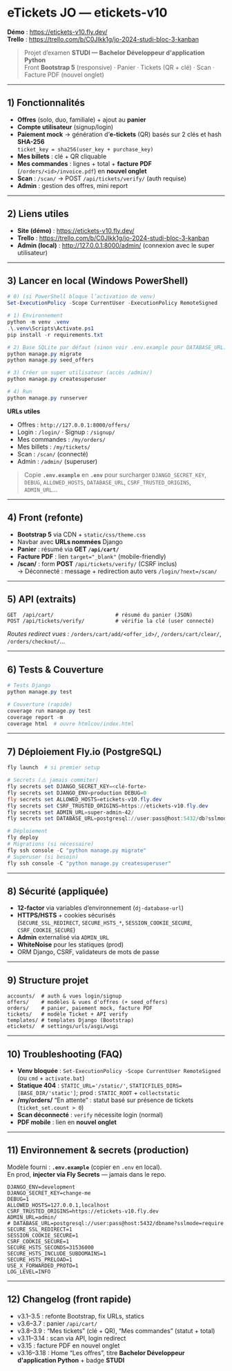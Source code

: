 
# eTickets JO — etickets-v10  
**Démo** : https://etickets-v10.fly.dev/  
**Trello** : https://trello.com/b/C0JIkk1g/jo-2024-studi-bloc-3-kanban

> Projet d’examen **STUDI — Bachelor Développeur d'application Python**  
> Front **Bootstrap 5** (responsive) · Panier · Tickets (QR + clé) · Scan · Facture PDF (nouvel onglet)

---

## 1) Fonctionnalités
- **Offres** (solo, duo, familiale) + ajout au **panier**
- **Compte utilisateur** (signup/login)
- **Paiement mock** → génération d’**e-tickets** (QR) basés sur 2 clés et hash **SHA-256**  
  `ticket_key = sha256(user_key + purchase_key)`
- **Mes billets** : clé + QR cliquable
- **Mes commandes** : lignes + total + **facture PDF** (`/orders/<id>/invoice.pdf`) en **nouvel onglet**
- **Scan** : `/scan/` → POST `/api/tickets/verify/` (auth requise)
- **Admin** : gestion des offres, mini report

---

## 2) Liens utiles
- **Site (démo)** : https://etickets-v10.fly.dev/
- **Trello** : https://trello.com/b/C0JIkk1g/jo-2024-studi-bloc-3-kanban
- **Admin (local)** : http://127.0.0.1:8000/admin/ (connexion avec le super utilisateur)

---

## 3) Lancer en local (Windows PowerShell)
```powershell
# 0) (si PowerShell bloque l’activation de venv)
Set-ExecutionPolicy -Scope CurrentUser -ExecutionPolicy RemoteSigned

# 1) Environnement
python -m venv .venv
.\.venv\Scripts\Activate.ps1
pip install -r requirements.txt

# 2) Base SQLite par défaut (sinon voir .env.example pour DATABASE_URL)
python manage.py migrate
python manage.py seed_offers

# 3) Créer un super utilisateur (accès /admin/)
python manage.py createsuperuser

# 4) Run
python manage.py runserver
```

**URLs utiles**
- Offres : `http://127.0.0.1:8000/offers/`  
- Login : `/login/` · Signup : `/signup/`  
- Mes commandes : `/my/orders/`  
- Mes billets : `/my/tickets/`  
- Scan : `/scan/` (connecté)  
- Admin : `/admin/` (superuser)

> Copie **`.env.example`** en **`.env`** pour surcharger `DJANGO_SECRET_KEY`, `DEBUG`, `ALLOWED_HOSTS`, `DATABASE_URL`, `CSRF_TRUSTED_ORIGINS`, `ADMIN_URL`…

---

## 4) Front (refonte)
- **Bootstrap 5** via CDN + `static/css/theme.css`
- Navbar avec **URLs nommées** Django
- **Panier** : résumé via **GET `/api/cart/`**
- **Facture PDF** : lien `target="_blank"` (mobile-friendly)
- **/scan/** : form **POST** `/api/tickets/verify/` (CSRF inclus)  
  → Déconnecté : message + redirection auto vers `/login/?next=/scan/`

---

## 5) API (extraits)
```
GET  /api/cart/                    # résumé du panier (JSON)
POST /api/tickets/verify/          # vérifie la clé (user connecté)
```
*Routes redirect vues :* `/orders/cart/add/<offer_id>/`, `/orders/cart/clear/`, `/orders/checkout/`…

---

## 6) Tests & Couverture
```powershell
# Tests Django
python manage.py test

# Couverture (rapide)
coverage run manage.py test
coverage report -m
coverage html  # ouvre htmlcov/index.html
```

---

## 7) Déploiement Fly.io (PostgreSQL)
```powershell
fly launch  # si premier setup

# Secrets (⚠️ jamais commiter)
fly secrets set DJANGO_SECRET_KEY=<clé-forte>
fly secrets set DJANGO_ENV=production DEBUG=0
fly secrets set ALLOWED_HOSTS=etickets-v10.fly.dev
fly secrets set CSRF_TRUSTED_ORIGINS=https://etickets-v10.fly.dev
fly secrets set ADMIN_URL=super-admin-42/
fly secrets set DATABASE_URL=postgresql://user:pass@host:5432/db?sslmode=require

# Déploiement
fly deploy
# Migrations (si nécessaire)
fly ssh console -C "python manage.py migrate"
# Superuser (si besoin)
fly ssh console -C "python manage.py createsuperuser"
```

---

## 8) Sécurité (appliquée)
- **12-factor** via variables d’environnement (`dj-database-url`)
- **HTTPS/HSTS** + cookies sécurisés  
  (`SECURE_SSL_REDIRECT`, `SECURE_HSTS_*`, `SESSION_COOKIE_SECURE`, `CSRF_COOKIE_SECURE`)
- **Admin** externalisé via `ADMIN_URL`
- **WhiteNoise** pour les statiques (prod)
- ORM Django, CSRF, validateurs de mots de passe

---

## 9) Structure projet
```
accounts/  # auth & vues login/signup
offers/    # modèles & vues d'offres (+ seed_offers)
orders/    # panier, paiement mock, facture PDF
tickets/   # modèle Ticket + API verify
templates/ # templates Django (Bootstrap)
etickets/  # settings/urls/asgi/wsgi
```

---

## 10) Troubleshooting (FAQ)
- **Venv bloquée** : `Set-ExecutionPolicy -Scope CurrentUser RemoteSigned` (ou `cmd` + `activate.bat`)
- **Statique 404** : `STATIC_URL='/static/'`, `STATICFILES_DIRS=[BASE_DIR/'static']`; prod : `STATIC_ROOT` + `collectstatic`
- **/my/orders/** “En attente” : statut basé sur présence de tickets (`ticket_set.count > 0`)
- **Scan déconnecté** : `verify` nécessite login (normal)
- **PDF mobile** : lien en **nouvel onglet**

---

## 11) Environnement & secrets (production)
Modèle fourni : **`.env.example`** (copier en `.env` en local).  
En prod, **injecter via Fly Secrets** — jamais dans le repo.

```dotenv
DJANGO_ENV=development
DJANGO_SECRET_KEY=change-me
DEBUG=1
ALLOWED_HOSTS=127.0.0.1,localhost
CSRF_TRUSTED_ORIGINS=https://etickets-v10.fly.dev
ADMIN_URL=admin/
# DATABASE_URL=postgresql://user:pass@host:5432/dbname?sslmode=require
SECURE_SSL_REDIRECT=1
SESSION_COOKIE_SECURE=1
CSRF_COOKIE_SECURE=1
SECURE_HSTS_SECONDS=31536000
SECURE_HSTS_INCLUDE_SUBDOMAINS=1
SECURE_HSTS_PRELOAD=1
USE_X_FORWARDED_PROTO=1
LOG_LEVEL=INFO
```

---

## 12) Changelog (front rapide)
- v3.1–3.5 : refonte Bootstrap, fix URLs, statics  
- v3.6–3.7 : panier `/api/cart/`  
- v3.8–3.9 : “Mes tickets” (clé + QR), “Mes commandes” (statut + total)  
- v3.11–3.14 : scan via API, login redirect  
- v3.15 : facture PDF en nouvel onglet  
- v3.16–3.18 : Home “Les offres”, titre **Bachelor Développeur d'application Python** + badge **STUDI**
